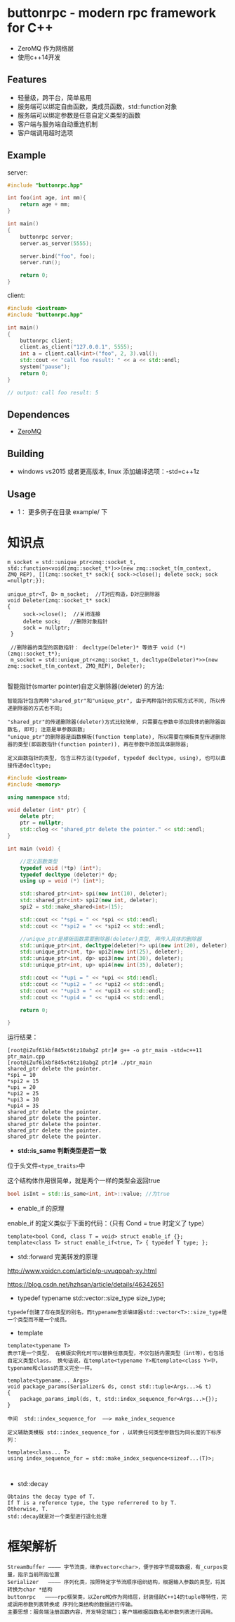
# buttonrpc - modern rpc framework for C++
- ZeroMQ 作为网络层
- 使用c++14开发

## Features
- 轻量级，跨平台，简单易用
- 服务端可以绑定自由函数，类成员函数，std::function对象
- 服务端可以绑定参数是任意自定义类型的函数
- 客户端与服务端自动重连机制
- 客户端调用超时选项

## Example
server:

```c++
#include "buttonrpc.hpp"

int foo(int age, int mm){
	return age + mm;
}

int main()
{
	buttonrpc server;
	server.as_server(5555);

	server.bind("foo", foo);
	server.run();

	return 0;
}
```

client: 

```c++
#include <iostream>
#include "buttonrpc.hpp"

int main()
{
	buttonrpc client;
	client.as_client("127.0.0.1", 5555);
	int a = client.call<int>("foo", 2, 3).val();
	std::cout << "call foo result: " << a << std::endl;
	system("pause");
	return 0;
}

// output: call foo result: 5

```

## Dependences
- [ZeroMQ](http://zguide.zeromq.org/page:all)


## Building
- windows vs2015 或者更高版本,  linux 添加编译选项：-std=c++1z

## Usage

- 1： 更多例子在目录 example/ 下



# 知识点

```
m_socket = std::unique_ptr<zmq::socket_t, std::function<void(zmq::socket_t*)>>(new zmq::socket_t(m_context, ZMQ_REP), [](zmq::socket_t* sock){ sock->close(); delete sock; sock =nullptr;});

unique_ptr<T, D> m_socket;  //T对应构造，D对应删除器
void Deleter(zmq::socket_t* sock)
{
     sock->close();  //关闭连接
     delete sock; 	//删除对象指针
     sock = nullptr;
 }
 
 //删除器的类型的函数指针： decltype(Deleter)* 等效于 void (*) (zmq::socket_t*);
 m_socket = std::unique_ptr<zmq::socket_t, decltype(Deleter)*>>(new zmq::socket_t(m_context, ZMQ_REP), Deleter);


```



智能指针(smarter pointer)自定义删除器(deleter) 的方法:

```
智能指针包含两种"shared_ptr"和"unique_ptr", 由于两种指针的实现方式不同, 所以传递删除器的方式也不同;

"shared_ptr"的传递删除器(deleter)方式比较简单, 只需要在参数中添加具体的删除器函数名, 即可; 注意是单参数函数;
"unique_ptr"的删除器是函数模板(function template), 所以需要在模板类型传递删除器的类型(即函数指针(function pointer)), 再在参数中添加具体删除器;

定义函数指针的类型, 包含三种方法(typedef, typedef decltype, using), 也可以直接传递decltype;
```

 

```c++
#include <iostream>
#include <memory>

using namespace std;

void deleter (int* ptr) {
	delete ptr;
	ptr = nullptr;
	std::clog << "shared_ptr delete the pointer." << std::endl;
}

int main (void) {

	//定义函数类型
	typedef void (*tp) (int*);
	typedef decltype (deleter)* dp;
	using up = void (*) (int*);

	std::shared_ptr<int> spi(new int(10), deleter);
	std::shared_ptr<int> spi2(new int, deleter);
	spi2 = std::make_shared<int>(15);

	std::cout << "*spi = " << *spi << std::endl;
	std::cout << "*spi2 = " << *spi2 << std::endl;

	//unique_ptr是模板函数需要删除器(deleter)类型, 再传入具体的删除器
	std::unique_ptr<int, decltype(deleter)*> upi(new int(20), deleter);
	std::unique_ptr<int, tp> upi2(new int(25), deleter);
	std::unique_ptr<int, dp> upi3(new int(30), deleter);
	std::unique_ptr<int, up> upi4(new int(35), deleter);

	std::cout << "*upi = " << *upi << std::endl;
	std::cout << "*upi2 = " << *upi2 << std::endl;
	std::cout << "*upi3 = " << *upi3 << std::endl;
	std::cout << "*upi4 = " << *upi4 << std::endl;

	return 0;

}
```

运行结果：

```
[root@iZuf61kbf845xt6tz10abgZ ptr]# g++ -o ptr_main -std=c++11 ptr_main.cpp
[root@iZuf61kbf845xt6tz10abgZ ptr]# ./ptr_main
shared_ptr delete the pointer.
*spi = 10
*spi2 = 15
*upi = 20
*upi2 = 25
*upi3 = 30
*upi4 = 35
shared_ptr delete the pointer.
shared_ptr delete the pointer.
shared_ptr delete the pointer.
shared_ptr delete the pointer.
shared_ptr delete the pointer.

```



- **std::is_same 判断类型是否一致**

位于头文件`<type_traits>`中

这个结构体作用很简单，就是两个一样的类型会返回true

```cpp
bool isInt = std::is_same<int, int>::value; //为true
```

- enable_if 的原理

enable_if 的定义类似于下面的代码：（只有 Cond = true 时定义了 type）

```
template<bool Cond, class T = void> struct enable_if {};
template<class T> struct enable_if<true, T> { typedef T type; };
```

- std::forward 完美转发的原理

http://www.voidcn.com/article/p-uvuqppah-xy.html

https://blog.csdn.net/hzhsan/article/details/46342651

- typedef typename std::vector<T>::size_type size_type;

```
typedef创建了存在类型的别名，而typename告诉编译器std::vector<T>::size_type是一个类型而不是一个成员。
```

- template<typename T>

```
template<typename T>
表示T是一个类型， 在模版实例化时可以替换任意类型，不仅包括内置类型（int等），也包括自定义类型class。 换句话说，在template<typename Y>和template<class Y>中， 
typename和class的意义完全一样。 
```

```
template<typename... Args>
void package_params(Serializer& ds, const std::tuple<Args...>& t)
{
	package_params_impl(ds, t, std::index_sequence_for<Args...>{});
}

中间  std::index_sequence_for  ——> make_index_sequence

定义辅助类模板 std::index_sequence_for ，以转换任何类型参数包为同长度的下标序列：

template<class... T>
using index_sequence_for = std::make_index_sequence<sizeof...(T)>;
	
	

```

- std::decay

```
Obtains the decay type of T.
If T is a reference type, the type referrered to by T.
Otherwise, T.
std::decay就是对一个类型进行退化处理

```



# 框架解析

```
StreamBuffer ———— 字节流类，继承vector<char>，便于按字节提取数据，有_curpos变量，指示当前所指位置
Serializer   ———— 序列化类，按照特定字节流顺序组织结构，根据输入参数的类型，将其转换为char *结构
buttonrpc	————rpc框架类，以ZeroMQ作为网络层，封装借助C++14的tuple等特性，完成调用参数列表转换成 序列化类结构的数据进行传输。
主要思想：服务端注册函数内容，开发特定端口；客户端根据函数名和参数列表进行调用。
```

